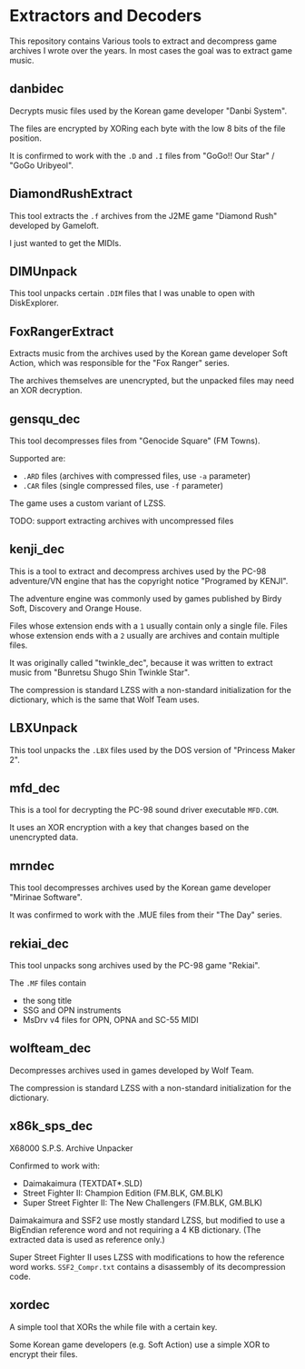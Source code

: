 # Extractors and Decoders

This repository contains Various tools to extract and decompress game archives I wrote over the years.
In most cases the goal was to extract game music.

## danbidec

Decrypts music files used by the Korean game developer "Danbi System".

The files are encrypted by XORing each byte with the low 8 bits of the file position.

It is confirmed to work with the `.D` and `.I` files from "GoGo!! Our Star" / "GoGo Uribyeol".

## DiamondRushExtract

This tool extracts the `.f` archives from the J2ME game "Diamond Rush" developed by Gameloft.

I just wanted to get the MIDIs.

## DIMUnpack

This tool unpacks certain `.DIM` files that I was unable to open with DiskExplorer.

## FoxRangerExtract

Extracts music from the archives used by the Korean game developer Soft Action, which was responsible for the "Fox Ranger" series.

The archives themselves are unencrypted, but the unpacked files may need an XOR decryption.

## gensqu\_dec

This tool decompresses files from "Genocide Square" (FM Towns).

Supported are:

- `.ARD` files (archives with compressed files, use `-a` parameter)
- `.CAR` files (single compressed files, use `-f` parameter)

The game uses a custom variant of LZSS.

TODO: support extracting archives with uncompressed files

## kenji\_dec

This is a tool to extract and decompress archives used by the PC-98 adventure/VN engine that has the copyright notice "Programed by KENJI".

The adventure engine was commonly used by games published by Birdy Soft, Discovery and Orange House.

Files whose extension ends with a `1` usually contain only a single file.
Files whose extension ends with a `2` usually are archives and contain multiple files.

It was originally called "twinkle\_dec", because it was written to extract music from "Bunretsu Shugo Shin Twinkle Star".

The compression is standard LZSS with a non-standard initialization for the dictionary, which is the same that Wolf Team uses.

## LBXUnpack

This tool unpacks the `.LBX` files used by the DOS version of "Princess Maker 2".

## mfd\_dec

This is a tool for decrypting the PC-98 sound driver executable `MFD.COM`.

It uses an XOR encryption with a key that changes based on the unencrypted data.

## mrndec

This tool decompresses archives used by the Korean game developer "Mirinae Software".

It was confirmed to work with the .MUE files from their "The Day" series.

## rekiai\_dec

This tool unpacks song archives used by the PC-98 game "Rekiai".

The `.MF` files contain

- the song title
- SSG and OPN instruments 
- MsDrv v4 files for OPN, OPNA and SC-55 MIDI

## wolfteam\_dec

Decompresses archives used in games developed by Wolf Team.

The compression is standard LZSS with a non-standard initialization for the dictionary.

## x86k\_sps\_dec

X68000 S.P.S. Archive Unpacker

Confirmed to work with:

- Daimakaimura (TEXTDAT*.SLD)
- Street Fighter II: Champion Edition (FM.BLK, GM.BLK)
- Super Street Fighter II: The New Challengers (FM.BLK, GM.BLK)

Daimakaimura and SSF2 use mostly standard LZSS, but modified to use a BigEndian reference word and not requiring a 4 KB dictionary. (The extracted data is used as reference only.)

Super Street Fighter II uses LZSS with modifications to how the reference word works. `SSF2_Compr.txt` contains a disassembly of its decompression code.

## xordec

A simple tool that XORs the while file with a certain key.

Some Korean game developers (e.g. Soft Action) use a simple XOR to encrypt their files.
